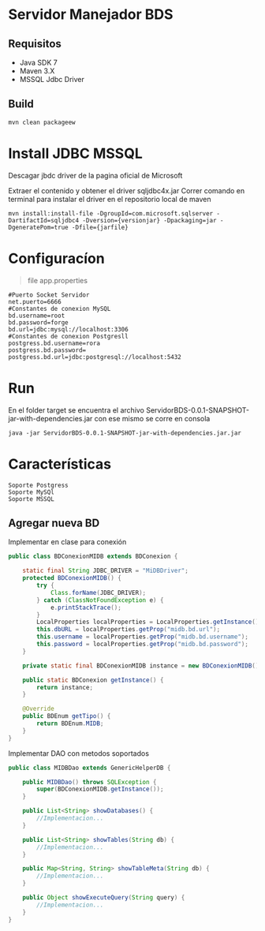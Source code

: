     
# Servidor Manejador BDS

## Requisitos

 - Java SDK 7
 - Maven 3.X
 - MSSQL Jdbc Driver

## Build
	mvn clean packageew

# Install JDBC MSSQL

Descagar jbdc driver de la pagina oficial de Microsoft

Extraer el contenido y obtener el driver sqljdbc4x.jar
Correr comando en terminal para instalar el driver en el repositorio local de maven

    mvn install:install-file -DgroupId=com.microsoft.sqlserver -DartifactId=sqljdbc4 -Dversion={versionjar} -Dpackaging=jar -DgeneratePom=true -Dfile={jarfile}
 
# Configuracíon 

>file app.properties
	
    #Puerto Socket Servidor
    net.puerto=6666
    #Constantes de conexion MySQL
    bd.username=root
    bd.password=forge
    bd.url=jdbc:mysql://localhost:3306
    #Constantes de conexion Postgresll
    postgress.bd.username=rora
    postgress.bd.password=
    postgress.bd.url=jdbc:postgresql://localhost:5432


# Run 

En el folder target se encuentra el archivo ServidorBDS-0.0.1-SNAPSHOT-jar-with-dependencies.jar con ese mismo se corre en consola

    java -jar ServidorBDS-0.0.1-SNAPSHOT-jar-with-dependencies.jar.jar

# Características

	Soporte Postgress
	Soporte MySQl
	Soporte MSSQL


## Agregar nueva BD

Implementar en clase para conexión 

```java 
public class BDConexionMIDB extends BDConexion {

	static final String JDBC_DRIVER = "MiDBDriver";
	protected BDConexionMIDB() {
		try {
			Class.forName(JDBC_DRIVER);
		} catch (ClassNotFoundException e) {
			e.printStackTrace();
		}
		LocalProperties localProperties = LocalProperties.getInstance();
		this.dbURL = localProperties.getProp("midb.bd.url");
		this.username = localProperties.getProp("midb.bd.username");
		this.password = localProperties.getProp("midb.bd.password");
	}

	private static final BDConexionMIDB instance = new BDConexionMIDB();

	public static BDConexion getInstance() {
		return instance;
	}

	@Override
	public BDEnum getTipo() {
		return BDEnum.MIDB;
	}
}
``` 


Implementar DAO con metodos soportados 

```java 
public class MIDBDao extends GenericHelperDB {

	public MIDBDao() throws SQLException {
		super(BDConexionMIDB.getInstance());
	}

	public List<String> showDatabases() {
		//Implementacion...
	}

	public List<String> showTables(String db) {
		//Implementacion...
	}

	public Map<String, String> showTableMeta(String db) {
		//Implementacion...
	}

	public Object showExecuteQuery(String query) {
		//Implementacion...
	}
} 
``` 
